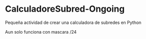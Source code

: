 # CalculadoreSubred-Ongoing
Pequeña actividad de crear una calculadora de subredes en Python

Aun solo funciona con mascara /24
